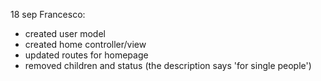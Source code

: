 18 sep
Francesco:
- created user model
- created home controller/view
- updated routes for homepage
- removed children and status (the description says 'for single people')